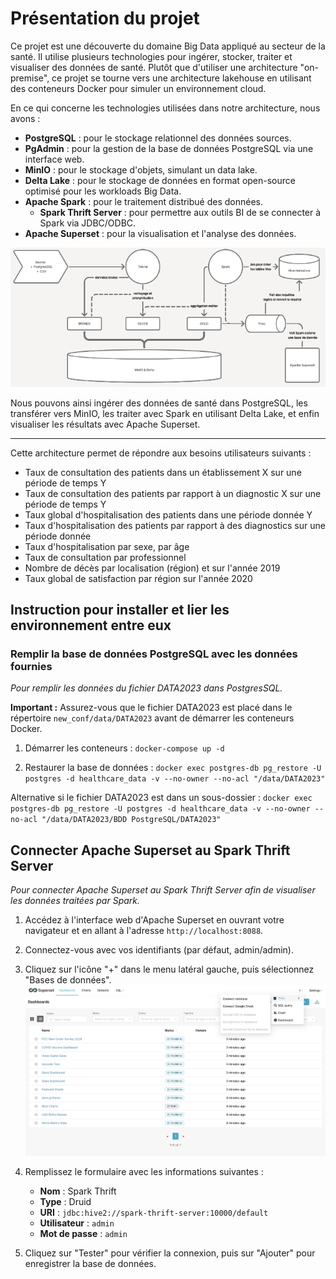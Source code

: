 # Présentation du projet

Ce projet est une découverte du domaine Big Data appliqué au secteur de la santé. Il utilise plusieurs technologies pour ingérer, stocker, traiter et visualiser des données de santé.
Plutôt que d'utiliser une architecture "on-premise", ce projet se tourne vers une architecture lakehouse en utilisant des conteneurs Docker pour simuler un environnement cloud.

En ce qui concerne les technologies utilisées dans notre architecture, nous avons :

- **PostgreSQL** : pour le stockage relationnel des données sources.
- **PgAdmin** : pour la gestion de la base de données PostgreSQL via une interface web.
- **MinIO** : pour le stockage d'objets, simulant un data lake.
- **Delta Lake** : pour le stockage de données en format open-source optimisé pour les workloads Big Data.
- **Apache Spark** : pour le traitement distribué des données.
  - **Spark Thrift Server** : pour permettre aux outils BI de se connecter à Spark via JDBC/ODBC.
- **Apache Superset** : pour la visualisation et l'analyse des données.

![architecture projet](./documentation/schemas/architecture_projet.png)

Nous pouvons ainsi ingérer des données de santé dans PostgreSQL, les transférer vers MinIO, les traiter avec Spark en utilisant Delta Lake, et enfin visualiser les résultats avec Apache Superset.

---
Cette architecture permet de répondre aux besoins utilisateurs suivants :

- Taux de consultation des patients dans un établissement X sur une période de temps Y
- Taux de consultation des patients par rapport à un diagnostic X sur une période de temps Y
- Taux global d'hospitalisation des patients dans une période donnée Y
- Taux d'hospitalisation des patients par rapport à des diagnostics sur une période donnée
- Taux d'hospitalisation par sexe, par âge
- Taux de consultation par professionnel
- Nombre de décès par localisation (région) et sur l'année 2019
- Taux global de satisfaction par région sur l'année 2020

## Instruction pour installer et lier les environnement entre eux

### Remplir la base de données PostgreSQL avec les données fournies

*Pour remplir les données du fichier DATA2023 dans PostgresSQL.*

**Important :** Assurez-vous que le fichier DATA2023 est placé dans le répertoire `new_conf/data/DATA2023` avant de démarrer les conteneurs Docker.

1. Démarrer les conteneurs :
   `docker-compose up -d`

2. Restaurer la base de données :
   `docker exec postgres-db pg_restore -U postgres -d healthcare_data -v --no-owner --no-acl "/data/DATA2023"`

Alternative si le fichier DATA2023 est dans un sous-dossier :
`docker exec postgres-db pg_restore -U postgres -d healthcare_data -v --no-owner --no-acl "/data/DATA2023/BDD PostgreSQL/DATA2023"`

## Connecter Apache Superset au Spark Thrift Server
*Pour connecter Apache Superset au Spark Thrift Server afin de visualiser les données traitées par Spark.*

1. Accédez à l'interface web d'Apache Superset en ouvrant votre navigateur et en allant à l'adresse `http://localhost:8088`.

2. Connectez-vous avec vos identifiants (par défaut, admin/admin).
3. Cliquez sur l'icône "+" dans le menu latéral gauche, puis sélectionnez "Bases de données".
![Ajouter une base de données](./documentation/demo_superset/install/first_step.png)
4. Remplissez le formulaire avec les informations suivantes :
   - **Nom** : Spark Thrift
   - **Type** : Druid
   - **URI** : `jdbc:hive2://spark-thrift-server:10000/default`
   - **Utilisateur** : `admin`
   - **Mot de passe** : `admin`
5. Cliquez sur "Tester" pour vérifier la connexion, puis sur "Ajouter" pour enregistrer la base de données.
